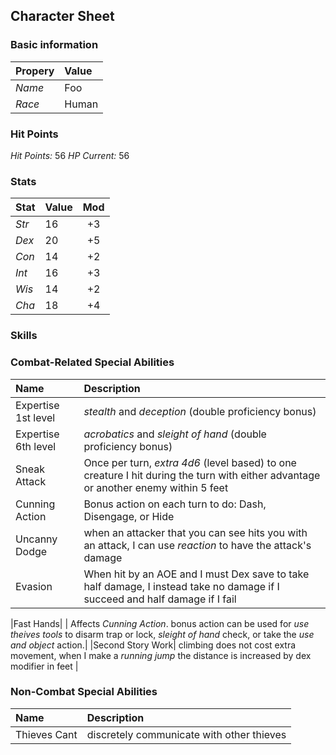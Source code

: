 ## Character Sheet

### Basic information

| Propery| Value|
|:--------|:-------|
| *Name* |  Foo   |
| *Race* | Human  |

### Hit Points

*Hit Points:*  56
*HP Current:*  56

### Stats

| Stat | Value | Mod  |
|:-----|:------|:------:|
| *Str* | 16 | +3 |
| *Dex* | 20 | +5   |
| *Con* | 14 | +2 |
| *Int* | 16 | +3 |
| *Wis* | 14 | +2 |
| *Cha* | 18 | +4 |


### Skills

### Combat-Related Special Abilities

| Name | Description |
|:-----|:------|
|Expertise 1st level  | *stealth* and *deception* (double proficiency bonus)| 
|Expertise 6th  level | *acrobatics* and *sleight of hand* (double proficiency bonus)| 
|Sneak Attack | Once per turn, *extra 4d6* (level based) to one creature I hit during the turn with either advantage or another enemy within 5 feet|
| Cunning Action | Bonus action on each turn to do: Dash, Disengage, or Hide|
| Uncanny Dodge | when an attacker that you can see hits you with an attack, I can  use _reaction_ to have the attack's damage|
|Evasion | When hit by an AOE and I must Dex save to take half damage, I instead take no damage if I succeed and half damage if I fail|

|Fast Hands|   | Affects _Cunning Action_. bonus action can be used for _use theives tools_ to disarm trap or lock, _sleight of hand_ check, or take the _use and object_ action.|
|Second Story Work| climbing does not cost extra movement,  when I make a _running jump_ the distance is increased by dex modifier in feet |

### Non-Combat Special Abilities

| Name | Description |
|:-----|:------|
|Thieves Cant| discretely communicate with other thieves|

